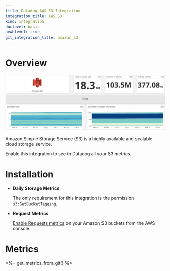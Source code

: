 ```yaml
---
title: Datadog-AWS S3 Integration
integration_title: AWS S3
kind: integration
doclevel: basic
newhlevel: true
git_integration_title: amazon_s3
---
```


# Overview

![RDS Dashboard](/static/images/s3_db_screenshot.png)

Amazon Simple Storage Service (S3) is a highly available and scalable cloud storage service.

Enable this integration to see in Datadog all your S3 metrics.

# Installation

* **Daily Storage Metrics**

	The only requirement for this integration is the permission `s3:GetBucketTagging`.

* **Request Metrics**

	[Enable Requests metrics][1] on your Amazon S3 buckets from the AWS console.


# Metrics

<%= get_metrics_from_git() %>

[1]: http://docs.aws.amazon.com/AmazonS3/latest/dev/cloudwatch-monitoring.html